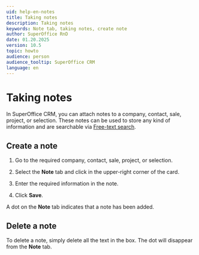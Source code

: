 ```yaml
---
uid: help-en-notes
title: Taking notes
description: Taking notes
keywords: Note tab, taking notes, create note
author: SuperOffice RnD
date: 01.20.2025
version: 10.5
topic: howto
audience: person
audience_tooltip: SuperOffice CRM
language: en
---
```


# Taking notes

In SuperOffice CRM, you can attach notes to a company, contact, sale, project, or selection. These notes can be used to store any kind of information and are searchable via [Free-text search][1].

## Create a note

1. Go to the required company, contact, sale, project, or selection.

1. Select the **Note** tab and click <i class="ph ph-pencil-simple" aria-label="Edit"></i> in the upper-right corner of the card.

1. Enter the required information in the note.

1. Click **Save**.

A dot on the **Note** tab indicates that a note has been added.

## Delete a note

To delete a note, simply delete all the text in the box. The dot will disappear from the **Note** tab.

<!-- Referenced links -->
[1]: ../../search-options/learn/freetext-search.md
